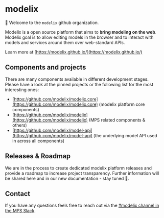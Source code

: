 # modelix

:wave: Welcome to the `modelix` github organization.

Modelix is a open source platform that aims to **bring modeling on the web**. 
Modelix goal is to allow editing models in the browser and to interact with models and services around them over web-standard APIs.

Learn more at [https://modelix.github.io/](https://modelix.github.io/)

## Components and projects

There are many components available in different development stages. 
Please have a look at the pinned projects or the following list for the most interesting ones:

* [https://github.com/modelix/modelix.core](https://github.com/modelix/modelix.core) (modelix platform core components)
* [https://github.com/modelix/modelix](https://github.com/modelix/modelix) (MPS related components & others)
* [https://github.com/modelix/model-api](https://github.com/modelix/model-api) (the underlying model API used in across all components)


## Releases & Roadmap

We are in the process to create dedicated modelix platform releases and provide a roadmap to increase project transparency.
Further information will be shared here and in our new documentation - stay tuned 🥳.

## Contact

If you have any questions feels free to reach out via the [#modelix channel in the MPS Slack](https://jetbrains-mps.slack.com/archives/C01ADCD6VSM).
